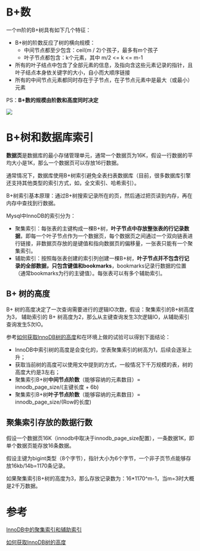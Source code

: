 # B+数
一个m阶的B+树具有如下几个特征：
- B+树的阶数反应了树的横向规模：
    - 中间节点都至少包含：ceil(m / 2)个孩子，最多有m个孩子
    - 叶子节点都包含：k个元素，其中 m/2 <= k <= m-1
- 所有的叶子结点中包含了全部元素的信息，及指向含这些元素记录的指针，且叶子结点本身依关键字的大小，自小而大顺序链接
- 所有的中间节点元素都同时存在于子节点，在子节点元素中是最大（或最小）元素

PS：**B+数的规模由阶数和高度同时决定**

![](https://github.com/LinQing2017/notes/blob/master/pictures/b_plus_tree.png)

# B+树和数据库索引

**数据页**是数据库的最小存储管理单元，通常一个数据页为16K，假设一行数据的平均大小是1K，那么一个数据页可以存放16行数据。

通常情况下，数据库使用B+树索引避免全表扫表数据库（目前，很多数据库引擎还支持其他类型的索引方式，如，全文索引、哈希索引）。

B+树索引基本原理：通过B+树搜索记录所在的页，然后通过把页读到内存，再在内存中查找到行数据。

Mysql中InnoDB的索引分为：

- 聚集索引：每张表的主键构成一棵B+树，**叶子节点中存放整张表的行记录数据**，即每一个叶子节点作为一个数据页，每个数据页之间通过一个双向链表进行链接，非数据页存放的是键值和指向数据页的偏移量，一张表只能有一个聚集索引。
- 辅助索引：按照每张表创建的索引列创建一棵B+树，**叶子节点并不包含行记录的全部数据，只包含键值和bookmarks**，bookmarks记录行数据的位置（通常bookmarks为行的主键值）。每张表可以有多个辅助索引。

## B+ 树的高度

 B+ 树的高度决定了一次查询需要进行的逻辑IO次数，假设：聚集索引的B+树高度为3， 辅助索引的 B+ 树高度为2，那么从主键查询发生3次逻辑IO，从辅助索引查询发生5次IO。

 参考[如何获取InnoDB树的高度](https://yq.aliyun.com/articles/420669?utm_content=m_41603)和在环境上做的试验可以得到下面结论：

 - InnoDB中索引树的高度是会变化的，空表聚集索引的树高为1，后续会逐渐上升；
 - 获取当前树的高度可以使用文中提到的方式，一般情况下千万规模的表，树的高度大约是3左右；
 - 聚集索引B+树**中间节点阶数**（能够容纳的元素数目）= innodb_page_size/(主键长度 + 6b)
 - 聚集索引B+树**叶子节点阶数**（能够容纳的元素数目）= innodb_page_size/(Row的长度)

## 聚集索引存放的数据行数

假设一个数据页16K（innodb中取决于innodb_page_size配置），一条数据1K，即单个数据页能存放16条数据。

假设主键为bigint类型（8个字节），指针大小为6个字节，一个非子页节点能够存放16kb/14b=1170条记录。

如果聚集索引B+树的高度为3，那么存放记录数为：16*1170^m-1，当m=3时大概是2千万数据。


# 参考

[InnoDB中的聚集索引和辅助索引](https://blog.csdn.net/wrs120/article/details/91126531)

[如何获取InnoDB树的高度](https://yq.aliyun.com/articles/420669?utm_content=m_41603)

